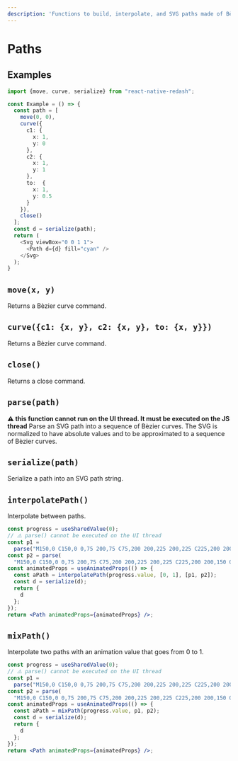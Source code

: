 ```yaml
---
description: 'Functions to build, interpolate, and SVG paths made of Bèzier curves'
---
```


# Paths

## Examples

```typescript
import {move, curve, serialize} from "react-native-redash";

const Example = () => {
  const path = [
    move(0, 0),
    curve({
      c1: {
        x: 1,
        y: 0
      },
      c2: {
        x: 1,
        y: 1
      },
      to:  {
        x: 1,
        y: 0.5
      }
    }),
    close()
  ];
  const d = serialize(path);
  return (
    <Svg viewBox="0 0 1 1">
      <Path d={d} fill="cyan" />
    </Svg>
  );
}
```

## `move(x, y)`

Returns a Bèzier curve command.

## `curve({c1: {x, y}, c2: {x, y}, to: {x, y}})`

Returns a Bèzier curve command.

## `close()`

Returns a close command.

## `parse(path)`

**⚠️ this function cannot run on the UI thread. It must be executed on the JS thread** Parse an SVG path into a sequence of Bèzier curves. The SVG is normalized to have absolute values and to be approximated to a sequence of Bèzier curves.

## `serialize(path)`

Serialize a path into an SVG path string.

## `interpolatePath()`

Interpolate between paths.

```jsx
const progress = useSharedValue(0);
// ⚠️ parse() cannot be executed on the UI thread
const p1 =
  parse("M150,0 C150,0 0,75 200,75 C75,200 200,225 200,225 C225,200 200,150 0,150 ");
const p2 = parse(
  "M150,0 C150,0 0,75 200,75 C75,200 200,225 200,225 C225,200 200,150 0,150 ");
const animatedProps = useAnimatedProps(() => {
  const aPath = interpolatePath(progress.value, [0, 1], [p1, p2]);
  const d = serialize(d);
  return {
    d
  };
});
return <Path animatedProps={animatedProps} />;
```

## `mixPath()`

Interpolate two paths with an animation value that goes from 0 to 1.

```jsx
const progress = useSharedValue(0);
// ⚠️ parse() cannot be executed on the UI thread
const p1 =
  parse("M150,0 C150,0 0,75 200,75 C75,200 200,225 200,225 C225,200 200,150 0,150 ");
const p2 = parse(
  "M150,0 C150,0 0,75 200,75 C75,200 200,225 200,225 C225,200 200,150 0,150 ");
const animatedProps = useAnimatedProps(() => {
  const aPath = mixPath(progress.value, p1, p2);
  const d = serialize(d);
  return {
    d
  };
});
return <Path animatedProps={animatedProps} />;
```

